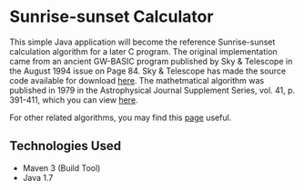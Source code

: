 Sunrise-sunset Calculator
========================

This simple Java application will become the reference Sunrise-sunset calculation algorithm for a later C program.
The original implementation came from an ancient GW-BASIC program published by Sky & Telescope in the August 1994
issue on Page 84. Sky & Telescope has made the source code available for download 
[here](http://media.skyandtelescope.com/binary/sunup.bas). The mathetmatical algorithm was published in
1979 in the Astrophysical Journal Supplement Series, vol. 41, p. 391-411, which you can view
[here](http://articles.adsabs.harvard.edu//full/1979ApJS...41..391V/0000391.000.html).

For other related algorithms, you may find this [page](http://aa.usno.navy.mil/faq/docs/rs_algor.php) useful.

## Technologies Used
- Maven 3 (Build Tool)
- Java 1.7
